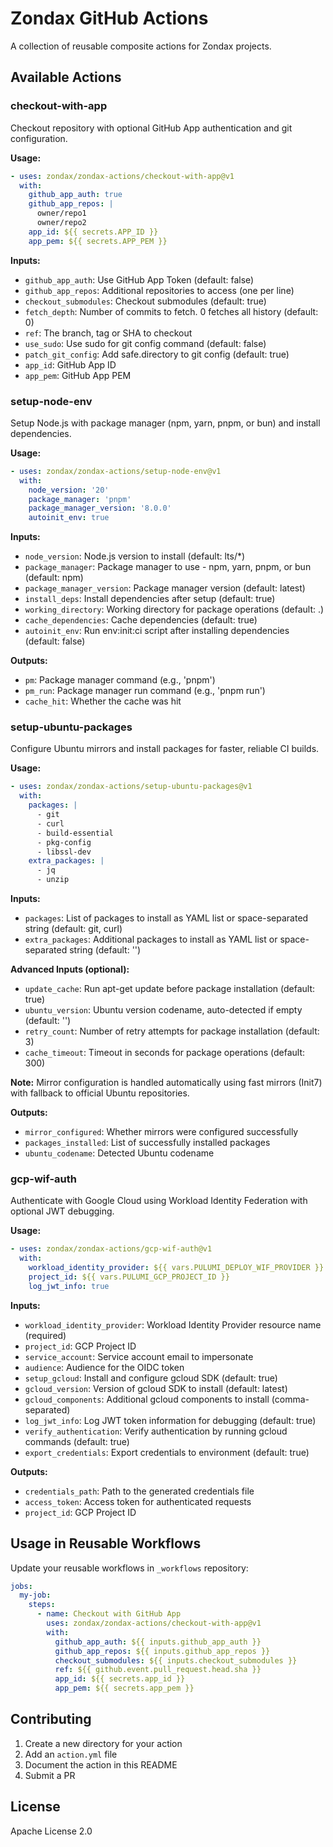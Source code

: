 # Zondax GitHub Actions

A collection of reusable composite actions for Zondax projects.

## Available Actions

### checkout-with-app

Checkout repository with optional GitHub App authentication and git configuration.

**Usage:**
```yaml
- uses: zondax/zondax-actions/checkout-with-app@v1
  with:
    github_app_auth: true
    github_app_repos: |
      owner/repo1
      owner/repo2
    app_id: ${{ secrets.APP_ID }}
    app_pem: ${{ secrets.APP_PEM }}
```

**Inputs:**
- `github_app_auth`: Use GitHub App Token (default: false)
- `github_app_repos`: Additional repositories to access (one per line)
- `checkout_submodules`: Checkout submodules (default: true)
- `fetch_depth`: Number of commits to fetch. 0 fetches all history (default: 0)
- `ref`: The branch, tag or SHA to checkout
- `use_sudo`: Use sudo for git config command (default: false)
- `patch_git_config`: Add safe.directory to git config (default: true)
- `app_id`: GitHub App ID
- `app_pem`: GitHub App PEM

### setup-node-env

Setup Node.js with package manager (npm, yarn, pnpm, or bun) and install dependencies.

**Usage:**
```yaml
- uses: zondax/zondax-actions/setup-node-env@v1
  with:
    node_version: '20'
    package_manager: 'pnpm'
    package_manager_version: '8.0.0'
    autoinit_env: true
```

**Inputs:**
- `node_version`: Node.js version to install (default: lts/*)
- `package_manager`: Package manager to use - npm, yarn, pnpm, or bun (default: npm)
- `package_manager_version`: Package manager version (default: latest)
- `install_deps`: Install dependencies after setup (default: true)
- `working_directory`: Working directory for package operations (default: .)
- `cache_dependencies`: Cache dependencies (default: true)
- `autoinit_env`: Run env:init:ci script after installing dependencies (default: false)

**Outputs:**
- `pm`: Package manager command (e.g., 'pnpm')
- `pm_run`: Package manager run command (e.g., 'pnpm run')
- `cache_hit`: Whether the cache was hit

### setup-ubuntu-packages

Configure Ubuntu mirrors and install packages for faster, reliable CI builds.

**Usage:**
```yaml
- uses: zondax/zondax-actions/setup-ubuntu-packages@v1
  with:
    packages: |
      - git
      - curl
      - build-essential
      - pkg-config
      - libssl-dev
    extra_packages: |
      - jq
      - unzip
```

**Inputs:**
- `packages`: List of packages to install as YAML list or space-separated string (default: git, curl)
- `extra_packages`: Additional packages to install as YAML list or space-separated string (default: '')

**Advanced Inputs (optional):**
- `update_cache`: Run apt-get update before package installation (default: true)
- `ubuntu_version`: Ubuntu version codename, auto-detected if empty (default: '')
- `retry_count`: Number of retry attempts for package installation (default: 3)
- `cache_timeout`: Timeout in seconds for package operations (default: 300)

**Note:** Mirror configuration is handled automatically using fast mirrors (Init7) with fallback to official Ubuntu repositories.

**Outputs:**
- `mirror_configured`: Whether mirrors were configured successfully
- `packages_installed`: List of successfully installed packages
- `ubuntu_codename`: Detected Ubuntu codename

### gcp-wif-auth

Authenticate with Google Cloud using Workload Identity Federation with optional JWT debugging.

**Usage:**
```yaml
- uses: zondax/zondax-actions/gcp-wif-auth@v1
  with:
    workload_identity_provider: ${{ vars.PULUMI_DEPLOY_WIF_PROVIDER }}
    project_id: ${{ vars.PULUMI_GCP_PROJECT_ID }}
    log_jwt_info: true
```

**Inputs:**
- `workload_identity_provider`: Workload Identity Provider resource name (required)
- `project_id`: GCP Project ID
- `service_account`: Service account email to impersonate
- `audience`: Audience for the OIDC token
- `setup_gcloud`: Install and configure gcloud SDK (default: true)
- `gcloud_version`: Version of gcloud SDK to install (default: latest)
- `gcloud_components`: Additional gcloud components to install (comma-separated)
- `log_jwt_info`: Log JWT token information for debugging (default: true)
- `verify_authentication`: Verify authentication by running gcloud commands (default: true)
- `export_credentials`: Export credentials to environment (default: true)

**Outputs:**
- `credentials_path`: Path to the generated credentials file
- `access_token`: Access token for authenticated requests
- `project_id`: GCP Project ID

## Usage in Reusable Workflows

Update your reusable workflows in `_workflows` repository:

```yaml
jobs:
  my-job:
    steps:
      - name: Checkout with GitHub App
        uses: zondax/zondax-actions/checkout-with-app@v1
        with:
          github_app_auth: ${{ inputs.github_app_auth }}
          github_app_repos: ${{ inputs.github_app_repos }}
          checkout_submodules: ${{ inputs.checkout_submodules }}
          ref: ${{ github.event.pull_request.head.sha }}
          app_id: ${{ secrets.app_id }}
          app_pem: ${{ secrets.app_pem }}
```

## Contributing

1. Create a new directory for your action
2. Add an `action.yml` file
3. Document the action in this README
4. Submit a PR

## License

Apache License 2.0